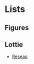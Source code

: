 # Lists

## Figures

## Lottie

- [Reseau](https://lottiefiles.com/web-player?lottie_url=https://lottie.host/e91efd57-1f6e-4bd8-8b03-f7196ee8d589/7NH8fjDyF1.json&bgColor=fff)